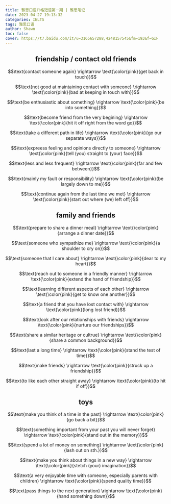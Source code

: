 ```yaml
---
title: 雅思口语升格短语第一期 | 雅思笔记
date: 2023-04-27 19:13:32
categories: IELTS
tags: 雅思口语
author: Shawn
toc: false
cover: https://t7.baidu.com/it/u=3165657288,4248157545&fm=193&f=GIF
---
```


<center><h2>friendship / contact old friends</h2></center>

$$\text{contact someone again} \rightarrow \text{\color{pink}{get back in touch}}$$

$$\text{not good at maintaining contact with someone} \rightarrow \text{\color{pink}{bad at keeping in touch with}}$$

$$\text{be enthusiastic about something} \rightarrow \text{\color{pink}{be into something}}$$

$$\text{become friend from the very begining} \rightarrow \text{\color{pink}{hit it off right from the word go}}$$

$$\text{take a different path in life} \rightarrow \text{\color{pink}{go our separate ways}}$$

$$\text{expreess feeling and opinions directly to someone} \rightarrow \text{\color{pink}{tell (you) straight to (your) face}}$$

$$\text{less and less frequent} \rightarrow \text{\color{pink}{far and few between}}$$

$$\text{mainly my fault or responsibility} \rightarrow \text{\color{pink}{be largely down to me}}$$

$$\text{continue again from the last time we met} \rightarrow \text{\color{pink}{start out where (we) left off}}$$

<center><h2>family and friends</h2></center>

$$\text{prepare to share a dinner meal} \rightarrow \text{\color{pink}{arrange a dinner date}}$$

$$\text{someone who sympathize me} \rightarrow \text{\color{pink}{a shoulder to cry on}}$$

$$\text{someone that I care about} \rightarrow \text{\color{pink}{dear to my heart}}$$

$$\text{reach out to someone in a friendly manner} \rightarrow \text{\color{pink}{extend the hand of friendship}}$$

$$\text{learning different aspects of each other} \rightarrow \text{\color{pink}{get to know one another}}$$

$$\text{a friend that you have lost contact with} \rightarrow \text{\color{pink}{long lost friend}}$$

$$\text{look after our relationships with friends} \rightarrow \text{\color{pink}{nurture our friendships}}$$

$$\text{share a similar heritage or cultrue} \rightarrow \text{\color{pink}{share a common background}}$$

$$\text{last a long time} \rightarrow \text{\color{pink}{stand the test of time}}$$

$$\text{make friends} \rightarrow \text{\color{pink}{struck up a friendship}}$$

$$\text{to like each other straight away} \rightarrow \text{\color{pink}{to hit if off}}$$


<center><h2>toys</h2></center>

$$\text{make you think of a time in the past} \rightarrow \text{\color{pink}{go back a bit}}$$

$$\text{something important from your past you will never forget} \rightarrow \text{\color{pink}{stand out in the memory}}$$

$$\text{spend a lot of money on something} \rightarrow \text{\color{pink}{lash out on sth.}}$$

$$\text{make you think about things in a new way} \rightarrow \text{\color{pink}{stetch (your) imagination}}$$

$$\text{a very enjoyable time with someone, especially parents with children} \rightarrow \text{\color{pink}{spend quality time}}$$

$$\text{pass things to the next generation} \rightarrow \text{\color{pink}{hand something down}}$$